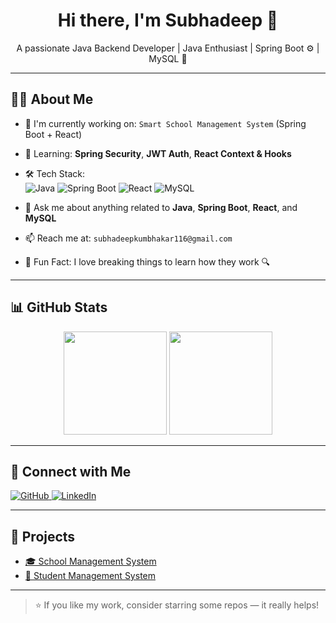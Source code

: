<h1 align="center">Hi there, I'm Subhadeep 👋</h1>
<p align="center">
  A passionate Java Backend Developer | Java Enthusiast | Spring Boot ⚙️ | MySQL 💾
</p>

---

## 🧑‍💻 About Me

- 💼 I'm currently working on: `Smart School Management System` (Spring Boot + React)
- 🌱 Learning: **Spring Security**, **JWT Auth**, **React Context & Hooks**
- 🛠️ Tech Stack:  
  ![Java](https://img.shields.io/badge/Java-ED8B00?style=for-the-badge&logo=java&logoColor=white)
  ![Spring Boot](https://img.shields.io/badge/SpringBoot-6DB33F?style=for-the-badge&logo=spring&logoColor=white)
  ![React](https://img.shields.io/badge/React-20232A?style=for-the-badge&logo=react&logoColor=61DAFB)
  ![MySQL](https://img.shields.io/badge/MySQL-00000F?style=for-the-badge&logo=mysql&logoColor=white)

- 💬 Ask me about anything related to **Java**, **Spring Boot**, **React**, and **MySQL**
- 📫 Reach me at: `subhadeepkumbhakar116@gmail.com`
- 🧠 Fun Fact: I love breaking things to learn how they work 🔍

---

## 📊 GitHub Stats

<p align="center">
  <img src="https://github-readme-stats.vercel.app/api?username=Subhadeep116&show_icons=true&theme=radical" height="165">
  <img src="https://github-readme-stats.vercel.app/api/top-langs/?username=Subhadeep116&layout=compact&theme=radical" height="165">
</p>

---

## 🔗 Connect with Me

<p align="left">
  <a href="https://github.com/Subhadeep116" target="_blank">
    <img alt="GitHub" src="https://img.shields.io/badge/GitHub-Subhadeep116-181717?style=for-the-badge&logo=github">
  </a>
  <a href="https://www.linkedin.com/in/subhadeepkumbhakar" target="_blank">
    <img alt="LinkedIn" src="https://img.shields.io/badge/LinkedIn-Connect-blue?style=for-the-badge&logo=linkedin">
  </a>
</p>

---

## 🚀 Projects

- [🎓 School Management System](https://github.com/Subhadeep116/school-management-system)
- [📘 Student Management System](https://github.com/Subhadeep116/student-management-system)

---

> ⭐ If you like my work, consider starring some repos — it really helps!
